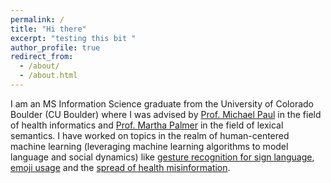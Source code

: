 ```yaml
---
permalink: /
title: "Hi there"
excerpt: "testing this bit "
author_profile: true
redirect_from: 
  - /about/
  - /about.html
---
```


I am an MS Information Science graduate from the University of Colorado Boulder (CU Boulder) where I was advised by <a href="http://michaeljpaul.com/">Prof. Michael Paul</a> in the field of health informatics and <a href="https://www.colorado.edu/faculty/palmer-martha/">Prof. Martha Palmer</a> in the field of lexical semantics. I have worked on topics in the realm of human-centered machine learning (leveraging machine learning algorithms to model language and social dynamics) like <a href="https://arxiv.org/pdf/1710.06836.pdf">gesture recognition for sign language</a>, <a href="https://arxiv.org/pdf/1712.04421.pdf">emoji usage</a> and the <a href="https://link.springer.com/chapter/10.1007/978-3-030-53352-6_16">spread of health misinformation</a>. 
